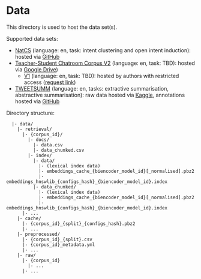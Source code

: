 # Data

This directory is used to host the data set(s).

Supported data sets:
- [NatCS](https://aclanthology.org/2023.findings-acl.613/) (language: en, task: intent clustering and open intent induction): hosted via [GitHub](https://github.com/amazon-science/dstc11-track2-intent-induction/tree/main)
- [Teacher-Student Chatroom Corpus V2](https://aclanthology.org/2022.nlp4call-1.3/) (language: en, task: TBD): hosted via [Google Drive](https://drive.google.com/file/d/1QqBxKSwvAaIf0SytWROpVILLVuev3S1Q/view?usp=share_link))
  - [V1](https://aclanthology.org/2020.nlp4call-1.2/) (language: en, task: TBD): hosted by authors with restricted access ([request link](https://forms.gle/oW5fwTTZfZcTkp8v9))
- [TWEETSUMM](https://aclanthology.org/2020.coling-main.504/) (language: en, tasks: extractive summarisation, abstractive summarisation): raw data hosted via [Kaggle](https://www.kaggle.com/datasets/thoughtvector/customer-support-on-twitter), annotations hosted via [GitHub](https://github.com/guyfe/Tweetsumm?tab=readme-ov-file)

Directory structure:
```
  |- data/
    |- retrieval/
      |- {corpus_id}/
        |- docs/
          |- data.csv
          |- data_chunked.csv
        |- index/
          |- data/
            |- (lexical index data)
            |- embeddings_cache_{biencoder_model_id}[_normalised].pbz2
            |- embeddings_hnswlib_{configs_hash}_{biencoder_model_id}.index
          |- data_chunked/
            |- (lexical index data)
            |- embeddings_cache_{biencoder_model_id}[_normalised].pbz2
            |- embeddings_hnswlib_{configs_hash}_{biencoder_model_id}.index
      |- ...
    |- cache/
      |- {corpus_id}_{split}_{configs_hash}.pbz2
      |- ...
    |- preprocessed/
      |- {corpus_id}_{split}.csv
      |- {corpus_id}_metadata.yml
      |- ...
    |- raw/
      |- {corpus_id}
        |- ...
      |- ...
```